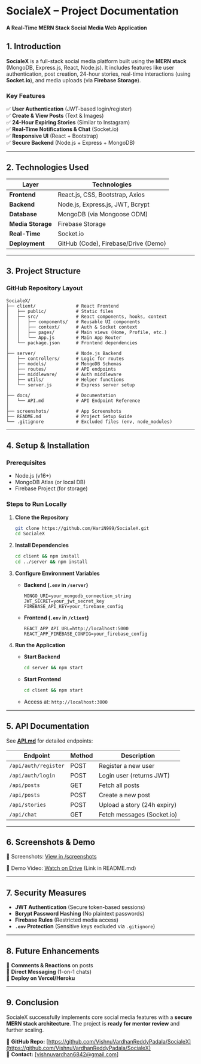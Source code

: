 # **SocialeX – Project Documentation**  
**A Real-Time MERN Stack Social Media Web Application**  

## **1. Introduction**  
**SocialeX** is a full-stack social media platform built using the **MERN stack** (MongoDB, Express.js, React, Node.js). It includes features like user authentication, post creation, 24-hour stories, real-time interactions (using **Socket.io**), and media uploads (via **Firebase Storage**).  

### **Key Features**  
✅ **User Authentication** (JWT-based login/register)  
✅ **Create & View Posts** (Text & Images)  
✅ **24-Hour Expiring Stories** (Similar to Instagram)  
✅ **Real-Time Notifications & Chat** (Socket.io)  
✅ **Responsive UI** (React + Bootstrap)  
✅ **Secure Backend** (Node.js + Express + MongoDB)  

---

## **2. Technologies Used**  

| **Layer**       | **Technologies**                          |
|----------------|-----------------------------------------|
| **Frontend**   | React.js, CSS, Bootstrap, Axios         |
| **Backend**    | Node.js, Express.js, JWT, Bcrypt        |
| **Database**   | MongoDB (via Mongoose ODM)              |
| **Media Storage** | Firebase Storage                      |
| **Real-Time**  | Socket.io                               |
| **Deployment** | GitHub (Code), Firebase/Drive (Demo)    |

---

## **3. Project Structure**  

### **GitHub Repository Layout**  
```
SocialeX/  
├── client/               # React Frontend  
│   ├── public/           # Static files  
│   ├── src/              # React components, hooks, context  
│   │   ├── components/   # Reusable UI components  
│   │   ├── context/      # Auth & Socket context  
│   │   ├── pages/        # Main views (Home, Profile, etc.)  
│   │   └── App.js        # Main App Router  
│   └── package.json      # Frontend dependencies  
│  
├── server/               # Node.js Backend  
│   ├── controllers/      # Logic for routes  
│   ├── models/           # MongoDB Schemas  
│   ├── routes/           # API endpoints  
│   ├── middleware/       # Auth middleware  
│   ├── utils/            # Helper functions  
│   └── server.js         # Express server setup  
│  
├── docs/                 # Documentation  
│   └── API.md            # API Endpoint Reference  
│  
├── screenshots/          # App Screenshots  
├── README.md             # Project Setup Guide  
└── .gitignore            # Excluded files (env, node_modules)  
```

---

## **4. Setup & Installation**  

### **Prerequisites**  
- Node.js (v16+)  
- MongoDB Atlas (or local DB)  
- Firebase Project (for storage)  

### **Steps to Run Locally**  
1. **Clone the Repository**  
   ```bash
   git clone https://github.com/HariN999/SocialeX.git
   cd SocialeX
   ```

2. **Install Dependencies**  
   ```bash
   cd client && npm install
   cd ../server && npm install
   ```

3. **Configure Environment Variables**  
   - **Backend (`.env` in `/server`)**  
     ```env
     MONGO_URI=your_mongodb_connection_string
     JWT_SECRET=your_jwt_secret_key
     FIREBASE_API_KEY=your_firebase_config
     ```
   - **Frontend (`.env` in `/client`)**  
     ```env
     REACT_APP_API_URL=http://localhost:5000
     REACT_APP_FIREBASE_CONFIG=your_firebase_config
     ```

4. **Run the Application**  
   - **Start Backend**  
     ```bash
     cd server && npm start
     ```
   - **Start Frontend**  
     ```bash
     cd client && npm start
     ```
   - Access at: `http://localhost:3000`  

---

## **5. API Documentation**  
See **[API.md](https://github.com/HariN999/SocialeX/blob/main/docs/API.md)** for detailed endpoints:  

| **Endpoint**            | **Method** | **Description**                |
|------------------------|----------|-------------------------------|
| `/api/auth/register`   | POST     | Register a new user           |
| `/api/auth/login`      | POST     | Login user (returns JWT)      |
| `/api/posts`           | GET      | Fetch all posts               |
| `/api/posts`           | POST     | Create a new post             |
| `/api/stories`         | POST     | Upload a story (24h expiry)   |
| `/api/chat`            | GET      | Fetch messages (Socket.io)    |

---

## **6. Screenshots & Demo**  
📸 Screenshots: [View in /screenshots](https://github.com/VishnuVardhanReddyPadala/SocialeX/tree/main/Screenshots)

🎥 Demo Video: [Watch on Drive](https://drive.google.com/file/d/1xDJ8aYb451fFts_2vn38VSUtOckL1Ajr/view?usp=drive_link) (Link in README.md) 

---

## **7. Security Measures**  
- **JWT Authentication** (Secure token-based sessions)  
- **Bcrypt Password Hashing** (No plaintext passwords)  
- **Firebase Rules** (Restricted media access)  
- **`.env` Protection** (Sensitive keys excluded via `.gitignore`)  

---

## **8. Future Enhancements**  
🔹 **Comments & Reactions** on posts  
🔹 **Direct Messaging** (1-on-1 chats)  
🔹 **Deploy on Vercel/Heroku**  

---

## **9. Conclusion**  
SocialeX successfully implements core social media features with a **secure MERN stack architecture**. The project is **ready for mentor review** and further scaling.  

📌 **GitHub Repo:** [https://github.com/VishnuVardhanReddyPadala/SocialeX](https://github.com/VishnuVardhanReddyPadala/SocialeX)  
📩 **Contact:** [vishnuvardhan6842@gmail.com]  


